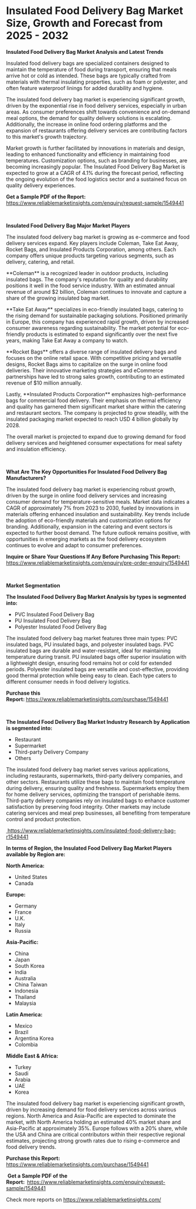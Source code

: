 <p><h1>Insulated Food Delivery Bag Market Size, Growth and Forecast from 2025 - 2032</h1></p><p><strong>Insulated Food Delivery Bag Market Analysis and Latest Trends</strong></p>
<p><p>Insulated food delivery bags are specialized containers designed to maintain the temperature of food during transport, ensuring that meals arrive hot or cold as intended. These bags are typically crafted from materials with thermal insulating properties, such as foam or polyester, and often feature waterproof linings for added durability and hygiene. </p><p>The insulated food delivery bag market is experiencing significant growth, driven by the exponential rise in food delivery services, especially in urban areas. As consumer preferences shift towards convenience and on-demand meal options, the demand for quality delivery solutions is escalating. Additionally, the increase in online food ordering platforms and the expansion of restaurants offering delivery services are contributing factors to this market's growth trajectory.</p><p>Market growth is further facilitated by innovations in materials and design, leading to enhanced functionality and efficiency in maintaining food temperatures. Customization options, such as branding for businesses, are becoming increasingly popular. The Insulated Food Delivery Bag Market is expected to grow at a CAGR of 4.1% during the forecast period, reflecting the ongoing evolution of the food logistics sector and a sustained focus on quality delivery experiences.</p></p>
<p><strong>Get a Sample PDF of the Report:&nbsp;</strong> <a href="https://www.reliablemarketinsights.com/enquiry/request-sample/1549441?utm_campaign=2311&utm_medium=2&utm_source=Github&utm_content=ia&utm_term=08022025&utm_id=insulated-food-delivery-bag">https://www.reliablemarketinsights.com/enquiry/request-sample/1549441</a></p>
<p>&nbsp;</p>
<p><strong>Insulated Food Delivery Bag Major Market Players</strong></p>
<p><p>The insulated food delivery bag market is growing as e-commerce and food delivery services expand. Key players include Coleman, Take Eat Away, Rocket Bags, and Insulated Products Corporation, among others. Each company offers unique products targeting various segments, such as delivery, catering, and retail.</p><p>**Coleman** is a recognized leader in outdoor products, including insulated bags. The company's reputation for quality and durability positions it well in the food service industry. With an estimated annual revenue of around $2 billion, Coleman continues to innovate and capture a share of the growing insulated bag market.</p><p>**Take Eat Away** specializes in eco-friendly insulated bags, catering to the rising demand for sustainable packaging solutions. Positioned primarily in Europe, this company has experienced rapid growth, driven by increased consumer awareness regarding sustainability. The market potential for eco-friendly products is estimated to expand significantly over the next five years, making Take Eat Away a company to watch.</p><p>**Rocket Bags** offers a diverse range of insulated delivery bags and focuses on the online retail space. With competitive pricing and versatile designs, Rocket Bags aims to capitalize on the surge in online food deliveries. Their innovative marketing strategies and eCommerce partnerships have led to strong sales growth, contributing to an estimated revenue of $10 million annually.</p><p>Lastly, **Insulated Products Corporation** emphasizes high-performance bags for commercial food delivery. Their emphasis on thermal efficiency and quality has garnered them significant market share within the catering and restaurant sectors. The company is projected to grow steadily, with the insulated packaging market expected to reach USD 4 billion globally by 2028.</p><p>The overall market is projected to expand due to growing demand for food delivery services and heightened consumer expectations for meal safety and insulation efficiency.</p></p>
<p>&nbsp;</p>
<p><strong>What Are The Key Opportunities For Insulated Food Delivery Bag Manufacturers?</strong></p>
<p><p>The insulated food delivery bag market is experiencing robust growth, driven by the surge in online food delivery services and increasing consumer demand for temperature-sensitive meals. Market data indicates a CAGR of approximately 7% from 2023 to 2030, fueled by innovations in materials offering enhanced insulation and sustainability. Key trends include the adoption of eco-friendly materials and customization options for branding. Additionally, expansion in the catering and event sectors is expected to further boost demand. The future outlook remains positive, with opportunities in emerging markets as the food delivery ecosystem continues to evolve and adapt to consumer preferences.</p></p>
<p><strong>Inquire or Share Your Questions If Any Before Purchasing This Report:</strong> <a href="https://www.reliablemarketinsights.com/enquiry/pre-order-enquiry/1549441?utm_campaign=2311&utm_medium=2&utm_source=Github&utm_content=ia&utm_term=08022025&utm_id=insulated-food-delivery-bag">https://www.reliablemarketinsights.com/enquiry/pre-order-enquiry/1549441</a></p>
<p>&nbsp;</p>
<p><strong>Market Segmentation</strong></p>
<p><strong>The Insulated Food Delivery Bag Market Analysis by types is segmented into:</strong></p>
<p><ul><li>PVC Insulated Food Delivery Bag</li><li>PU Insulated Food Delivery Bag</li><li>Polyester Insulated Food Delivery Bag</li></ul></p>
<p><p>The insulated food delivery bag market features three main types: PVC insulated bags, PU insulated bags, and polyester insulated bags. PVC insulated bags are durable and water-resistant, ideal for maintaining temperature during transit. PU insulated bags offer superior insulation with a lightweight design, ensuring food remains hot or cold for extended periods. Polyester insulated bags are versatile and cost-effective, providing good thermal protection while being easy to clean. Each type caters to different consumer needs in food delivery logistics.</p></p>
<p><strong>Purchase this Report:&nbsp;</strong><a href="https://www.reliablemarketinsights.com/purchase/1549441?utm_campaign=2311&utm_medium=2&utm_source=Github&utm_content=ia&utm_term=08022025&utm_id=insulated-food-delivery-bag">https://www.reliablemarketinsights.com/purchase/1549441</a></p>
<p>&nbsp;</p>
<p><strong>The Insulated Food Delivery Bag Market Industry Research by Application is segmented into:</strong></p>
<p><ul><li>Restaurant</li><li>Supermarket</li><li>Third-party Delivery Company</li><li>Others</li></ul></p>
<p><p>The insulated food delivery bag market serves various applications, including restaurants, supermarkets, third-party delivery companies, and other sectors. Restaurants utilize these bags to maintain food temperature during delivery, ensuring quality and freshness. Supermarkets employ them for home delivery services, optimizing the transport of perishable items. Third-party delivery companies rely on insulated bags to enhance customer satisfaction by preserving food integrity. Other markets may include catering services and meal prep businesses, all benefiting from temperature control and product protection.</p></p>
<p><a href="https://www.reliablemarketinsights.com/insulated-food-delivery-bag-r1549441?utm_campaign=2311&utm_medium=2&utm_source=Github&utm_content=ia&utm_term=08022025&utm_id=insulated-food-delivery-bag">&nbsp;https://www.reliablemarketinsights.com/insulated-food-delivery-bag-r1549441</a></p>
<p><strong>In terms of Region, the Insulated Food Delivery Bag Market Players available by Region are:</strong></p>
<p>
    <p> <strong> North America: </strong>
        <ul>
            <li>United States</li>
            <li>Canada</li>
        </ul>
        </p> 
    <p> <strong> Europe: </strong>
        <ul>
            <li>Germany</li>
            <li>France</li>
            <li>U.K.</li>
            <li>Italy</li>
            <li>Russia</li>
        </ul>
        </p> 
    <p> <strong> Asia-Pacific: </strong>
        <ul>
            <li>China</li>
            <li>Japan</li>
            <li>South Korea</li>
            <li>India</li>
            <li>Australia</li>
            <li>China Taiwan</li>
            <li>Indonesia</li>
            <li>Thailand</li>
            <li>Malaysia</li>
        </ul>
        </p> 
    <p> <strong> Latin America: </strong>
        <ul>
            <li>Mexico</li>
            <li>Brazil</li>
            <li>Argentina Korea</li>
            <li>Colombia</li>
        </ul>
        </p> 
    <p> <strong> Middle East & Africa: </strong>
        <ul>
            <li>Turkey</li>
            <li>Saudi</li>
            <li>Arabia</li>
            <li>UAE</li>
            <li>Korea</li>
        </ul>
    </p>
    </p>
<p><p>The insulated food delivery bag market is experiencing significant growth, driven by increasing demand for food delivery services across various regions. North America and Asia-Pacific are expected to dominate the market, with North America holding an estimated 40% market share and Asia-Pacific at approximately 35%. Europe follows with a 20% share, while the USA and China are critical contributors within their respective regional estimates, projecting strong growth rates due to rising e-commerce and food delivery trends.</p></p>
<p><strong>Purchase this Report: </strong><a href="https://www.reliablemarketinsights.com/purchase/1549441?utm_campaign=2311&utm_medium=2&utm_source=Github&utm_content=ia&utm_term=08022025&utm_id=insulated-food-delivery-bag">https://www.reliablemarketinsights.com/purchase/1549441</a></p>
<p>&nbsp;<strong>Get a Sample PDF of the Report:&nbsp;&nbsp;</strong><a href="https://www.reliablemarketinsights.com/enquiry/request-sample/1549441?utm_campaign=2311&utm_medium=2&utm_source=Github&utm_content=ia&utm_term=08022025&utm_id=insulated-food-delivery-bag">https://www.reliablemarketinsights.com/enquiry/request-sample/1549441</a></p>
<p><strong></strong></p>
<p>Check more reports on <a href="https://www.reliablemarketinsights.com/?utm_campaign=2311&utm_medium=2&utm_source=Github&utm_content=ia&utm_term=08022025&utm_id=insulated-food-delivery-bag">https://www.reliablemarketinsights.com/</a></p>